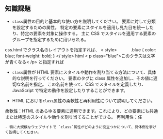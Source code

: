 ## 知識課題

- `class`属性の目的と基本的な使い方を説明してください。
  要素に対して分類を設定するための属性。
  特定の要素にスタイルを適用し見た目を統一したり、特定の要素を対象に操作する。
  主に CSS でスタイルを適用する要素のグループを指定するために用いられる。

css.html でクラス名のレイアウトを指定すれば、
< style>
　　　.blue {
color: blue;
font-weight: bold;
}
</ style>
html
< p class="blue">このクラスは文字が青くなる< /p>
と指定すれば

- `class`属性が HTML 要素にスタイルや動作を割り当てる方法について、具体的な説明を行ってください。
  要素のタグに class 属性を追加し、その値に適切な名前を指定。
  この名前を使って、CSS でスタイルを定義したり、JavaScript で特定の動作を設定したりすることができます。

- HTML における`class`属性の柔軟性と再利用性について説明してください。

柔軟性：HTML のあらゆる要素に適用できます。これにより、どの要素にも共通または特定のスタイルや動作を割り当てることができる。
再利用性：任

    - 特に大規模なウェブサイトで `class`属性がどのように役立つかについて、具体例を挙げて説明してください。

